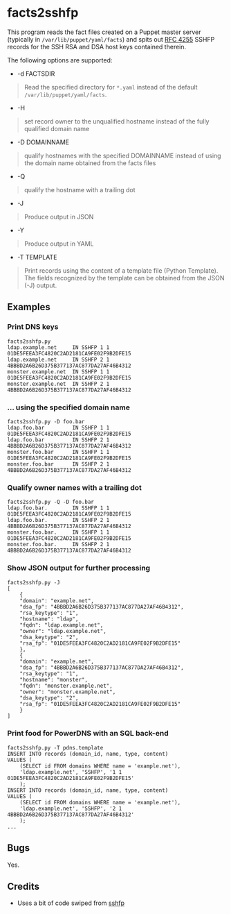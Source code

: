 # facts2sshfp

This program reads the fact files created on a Puppet master server (typically
in `/var/lib/puppet/yaml/facts`) and spits out [RFC 4255](http://www.ietf.org/rfc/rfc4255.txt)
SSHFP records for the SSH RSA and DSA host keys contained therein.

The following options are supported:

* -d FACTSDIR

> Read the specified directory for `*.yaml` instead of the default `/var/lib/puppet/yaml/facts`.

* -H 

> set record owner to the unqualified hostname instead of the fully qualified domain name

* -D DOMAINNAME

> qualify hostnames with the specified DOMAINNAME instead of using the domain name obtained
> from the facts files

* -Q

> qualify the hostname with a trailing dot

* -J

> Produce output in JSON

* -Y

> Produce output in YAML

* -T TEMPLATE

> Print records using the content of a template file (Python Template). The fields
> recognized by the template can be obtained from the JSON (-J) output.

## Examples

### Print DNS keys

	facts2sshfp.py 
	ldap.example.net     IN SSHFP 1 1 01DE5FEEA3FC4820C2AD2181CA9FE02F9B2DFE15
	ldap.example.net     IN SSHFP 2 1 4BBBD2A6B26D375B377137AC877DA27AF46B4312
	monster.example.net  IN SSHFP 1 1 01DE5FEEA3FC4820C2AD2181CA9FE02F9B2DFE15
	monster.example.net  IN SSHFP 2 1 4BBBD2A6B26D375B377137AC877DA27AF46B4312

### ... using the specified domain name

	facts2sshfp.py -D foo.bar
	ldap.foo.bar         IN SSHFP 1 1 01DE5FEEA3FC4820C2AD2181CA9FE02F9B2DFE15
	ldap.foo.bar         IN SSHFP 2 1 4BBBD2A6B26D375B377137AC877DA27AF46B4312
	monster.foo.bar      IN SSHFP 1 1 01DE5FEEA3FC4820C2AD2181CA9FE02F9B2DFE15
	monster.foo.bar      IN SSHFP 2 1 4BBBD2A6B26D375B377137AC877DA27AF46B4312

### Qualify owner names with a trailing dot

	facts2sshfp.py -Q -D foo.bar
	ldap.foo.bar.        IN SSHFP 1 1 01DE5FEEA3FC4820C2AD2181CA9FE02F9B2DFE15
	ldap.foo.bar.        IN SSHFP 2 1 4BBBD2A6B26D375B377137AC877DA27AF46B4312
	monster.foo.bar.     IN SSHFP 1 1 01DE5FEEA3FC4820C2AD2181CA9FE02F9B2DFE15
	monster.foo.bar.     IN SSHFP 2 1 4BBBD2A6B26D375B377137AC877DA27AF46B4312

### Show JSON output for further processing

	facts2sshfp.py -J
	[
	    {
		"domain": "example.net", 
		"dsa_fp": "4BBBD2A6B26D375B377137AC877DA27AF46B4312", 
		"rsa_keytype": "1", 
		"hostname": "ldap", 
		"fqdn": "ldap.example.net", 
		"owner": "ldap.example.net", 
		"dsa_keytype": "2", 
		"rsa_fp": "01DE5FEEA3FC4820C2AD2181CA9FE02F9B2DFE15"
	    }, 
	    {
		"domain": "example.net", 
		"dsa_fp": "4BBBD2A6B26D375B377137AC877DA27AF46B4312", 
		"rsa_keytype": "1", 
		"hostname": "monster", 
		"fqdn": "monster.example.net", 
		"owner": "monster.example.net", 
		"dsa_keytype": "2", 
		"rsa_fp": "01DE5FEEA3FC4820C2AD2181CA9FE02F9B2DFE15"
	    }
	]

### Print food for PowerDNS with an SQL back-end

	facts2sshfp.py -T pdns.template
	INSERT INTO records (domain_id, name, type, content)
	VALUES (
		(SELECT id FROM domains WHERE name = 'example.net'),
		'ldap.example.net', 'SSHFP', '1 1 01DE5FEEA3FC4820C2AD2181CA9FE02F9B2DFE15'
		);
	INSERT INTO records (domain_id, name, type, content)
	VALUES (
		(SELECT id FROM domains WHERE name = 'example.net'),
		'ldap.example.net', 'SSHFP', '2 1 4BBBD2A6B26D375B377137AC877DA27AF46B4312'
		);
	...




## Bugs

Yes.

## Credits

* Uses a bit of code swiped from [sshfp](http://www.xelerance.com/services/software/sshfp/)

